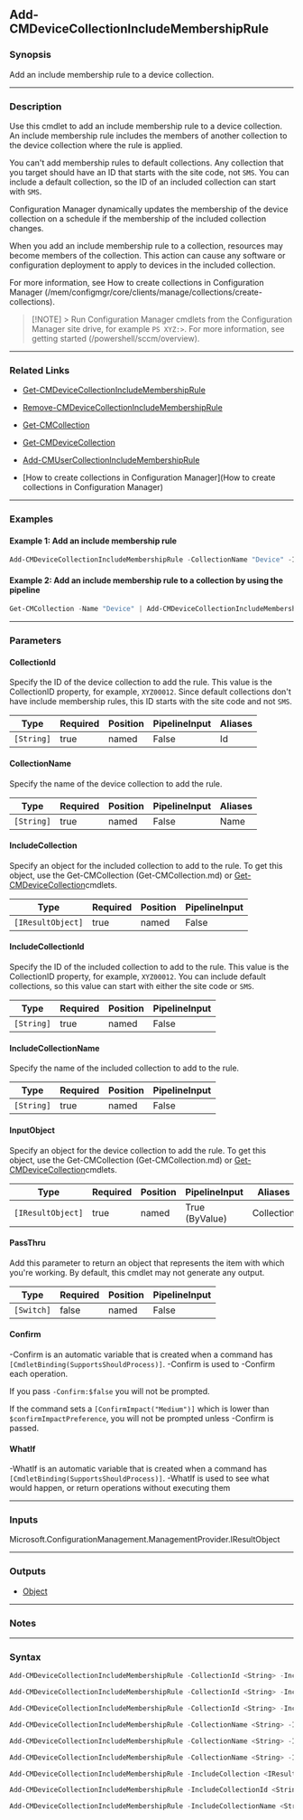 Add-CMDeviceCollectionIncludeMembershipRule
-------------------------------------------




### Synopsis
Add an include membership rule to a device collection.



---


### Description

Use this cmdlet to add an include membership rule to a device collection. An include membership rule includes the members of another collection to the device collection where the rule is applied.



You can't add membership rules to default collections. Any collection that you target should have an ID that starts with the site code, not `SMS`. You can include a default collection, so the ID of an included collection can start with `SMS`.



Configuration Manager dynamically updates the membership of the device collection on a schedule if the membership of the included collection changes.



When you add an include membership rule to a collection, resources may become members of the collection. This action can cause any software or configuration deployment to apply to devices in the included collection.



For more information, see How to create collections in Configuration Manager (/mem/configmgr/core/clients/manage/collections/create-collections).



> [!NOTE] > Run Configuration Manager cmdlets from the Configuration Manager site drive, for example `PS XYZ:>`. For more information, see getting started (/powershell/sccm/overview).



---


### Related Links
* [Get-CMDeviceCollectionIncludeMembershipRule](Get-CMDeviceCollectionIncludeMembershipRule)



* [Remove-CMDeviceCollectionIncludeMembershipRule](Remove-CMDeviceCollectionIncludeMembershipRule)



* [Get-CMCollection](Get-CMCollection)



* [Get-CMDeviceCollection](Get-CMDeviceCollection)



* [Add-CMUserCollectionIncludeMembershipRule](Add-CMUserCollectionIncludeMembershipRule)



* [How to create collections in Configuration Manager](How to create collections in Configuration Manager)





---


### Examples
#### Example 1: Add an include membership rule
```PowerShell
Add-CMDeviceCollectionIncludeMembershipRule -CollectionName "Device" -IncludeCollectionName "All Systems"
```

#### Example 2: Add an include membership rule to a collection by using the pipeline
```PowerShell
Get-CMCollection -Name "Device" | Add-CMDeviceCollectionIncludeMembershipRule -IncludeCollectionName "All Systems"
```



---


### Parameters
#### **CollectionId**

Specify the ID of the device collection to add the rule. This value is the CollectionID property, for example, `XYZ00012`. Since default collections don't have include membership rules, this ID starts with the site code and not `SMS`.






|Type      |Required|Position|PipelineInput|Aliases|
|----------|--------|--------|-------------|-------|
|`[String]`|true    |named   |False        |Id     |



#### **CollectionName**

Specify the name of the device collection to add the rule.






|Type      |Required|Position|PipelineInput|Aliases|
|----------|--------|--------|-------------|-------|
|`[String]`|true    |named   |False        |Name   |



#### **IncludeCollection**

Specify an object for the included collection to add to the rule. To get this object, use the Get-CMCollection (Get-CMCollection.md) or [Get-CMDeviceCollection](Get-CMDeviceCollection.md)cmdlets.






|Type             |Required|Position|PipelineInput|
|-----------------|--------|--------|-------------|
|`[IResultObject]`|true    |named   |False        |



#### **IncludeCollectionId**

Specify the ID of the included collection to add to the rule. This value is the CollectionID property, for example, `XYZ00012`. You can include default collections, so this value can start with either the site code or `SMS`.






|Type      |Required|Position|PipelineInput|
|----------|--------|--------|-------------|
|`[String]`|true    |named   |False        |



#### **IncludeCollectionName**

Specify the name of the included collection to add to the rule.






|Type      |Required|Position|PipelineInput|
|----------|--------|--------|-------------|
|`[String]`|true    |named   |False        |



#### **InputObject**

Specify an object for the device collection to add the rule. To get this object, use the Get-CMCollection (Get-CMCollection.md) or [Get-CMDeviceCollection](Get-CMDeviceCollection.md)cmdlets.






|Type             |Required|Position|PipelineInput |Aliases   |
|-----------------|--------|--------|--------------|----------|
|`[IResultObject]`|true    |named   |True (ByValue)|Collection|



#### **PassThru**

Add this parameter to return an object that represents the item with which you're working. By default, this cmdlet may not generate any output.






|Type      |Required|Position|PipelineInput|
|----------|--------|--------|-------------|
|`[Switch]`|false   |named   |False        |



#### **Confirm**
-Confirm is an automatic variable that is created when a command has ```[CmdletBinding(SupportsShouldProcess)]```.
-Confirm is used to -Confirm each operation.

If you pass ```-Confirm:$false``` you will not be prompted.


If the command sets a ```[ConfirmImpact("Medium")]``` which is lower than ```$confirmImpactPreference```, you will not be prompted unless -Confirm is passed.

#### **WhatIf**
-WhatIf is an automatic variable that is created when a command has ```[CmdletBinding(SupportsShouldProcess)]```.
-WhatIf is used to see what would happen, or return operations without executing them


---


### Inputs
Microsoft.ConfigurationManagement.ManagementProvider.IResultObject





---


### Outputs
* [Object](https://learn.microsoft.com/en-us/dotnet/api/System.Object)






---


### Notes




---


### Syntax
```PowerShell
Add-CMDeviceCollectionIncludeMembershipRule -CollectionId <String> -IncludeCollection <IResultObject> [-PassThru] [-Confirm] [-WhatIf] [<CommonParameters>]
```
```PowerShell
Add-CMDeviceCollectionIncludeMembershipRule -CollectionId <String> -IncludeCollectionId <String> [-PassThru] [-Confirm] [-WhatIf] [<CommonParameters>]
```
```PowerShell
Add-CMDeviceCollectionIncludeMembershipRule -CollectionId <String> -IncludeCollectionName <String> [-PassThru] [-Confirm] [-WhatIf] [<CommonParameters>]
```
```PowerShell
Add-CMDeviceCollectionIncludeMembershipRule -CollectionName <String> -IncludeCollectionName <String> [-PassThru] [-Confirm] [-WhatIf] [<CommonParameters>]
```
```PowerShell
Add-CMDeviceCollectionIncludeMembershipRule -CollectionName <String> -IncludeCollection <IResultObject> [-PassThru] [-Confirm] [-WhatIf] [<CommonParameters>]
```
```PowerShell
Add-CMDeviceCollectionIncludeMembershipRule -CollectionName <String> -IncludeCollectionId <String> [-PassThru] [-Confirm] [-WhatIf] [<CommonParameters>]
```
```PowerShell
Add-CMDeviceCollectionIncludeMembershipRule -IncludeCollection <IResultObject> -InputObject <IResultObject> [-PassThru] [-Confirm] [-WhatIf] [<CommonParameters>]
```
```PowerShell
Add-CMDeviceCollectionIncludeMembershipRule -IncludeCollectionId <String> -InputObject <IResultObject> [-PassThru] [-Confirm] [-WhatIf] [<CommonParameters>]
```
```PowerShell
Add-CMDeviceCollectionIncludeMembershipRule -IncludeCollectionName <String> -InputObject <IResultObject> [-PassThru] [-Confirm] [-WhatIf] [<CommonParameters>]
```
